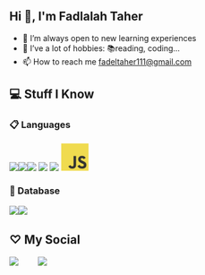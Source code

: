 ## Hi 👋, I'm Fadlalah Taher


- 🚀 I’m always open to new learning experiences
- 🤔 I’ve a lot of hobbies: 📚reading, coding...
- 📫 How to reach me fadeltaher111@gmail.com

 ## 💻 Stuff I Know
 
 ### 📋 Languages
<img src="https://camo.githubusercontent.com/49fbb99f92674cc6825349b154b65aaf4064aec465d61e8e1f9fb99da3d922a1/68747470733a2f2f696d672e736869656c64732e696f2f62616467652f68746d6c352d2532334533344632362e7376673f7374796c653d666f722d7468652d6261646765266c6f676f3d68746d6c35266c6f676f436f6c6f723d7768697465"><img src="https://camo.githubusercontent.com/e6b67b27998fca3bccf4c0ee479fc8f9de09d91f389cccfbe6cb1e29c10cfbd7/68747470733a2f2f696d672e736869656c64732e696f2f62616467652f637373332d2532333135373242362e7376673f7374796c653d666f722d7468652d6261646765266c6f676f3d63737333266c6f676f436f6c6f723d7768697465"><img src="https://hashnode.com/utility/r?url=https%3A%2F%2Fcdn.hashnode.com%2Fres%2Fhashnode%2Fimage%2Fupload%2Fv1644773974544%2FZOvIsnv1E.png%3Fw%3D1200%26h%3D630%26fit%3Dcrop%26crop%3Dentropy%26auto%3Dcompress%2Cformat%26format%3Dwebp%26fm%3Dpng" width = "50"> <img src="https://camo.githubusercontent.com/b7e290d2aeff9829bba45e897265ceebd34b25f6f7efba4b08e1b23cfe0815e7/68747470733a2f2f696d672e736869656c64732e696f2f62616467652f7068702d2532333737374242342e7376673f7374796c653d666f722d7468652d6261646765266c6f676f3d706870266c6f676f436f6c6f723d7768697465"> <img src="https://camo.githubusercontent.com/a1b2dac5667822ee0d98ae6d799da61987fd1658dfeb4d2ca6e3c99b1535ebd8/68747470733a2f2f696d672e736869656c64732e696f2f62616467652f707974686f6e2d3336373041303f7374796c653d666f722d7468652d6261646765266c6f676f3d707974686f6e266c6f676f436f6c6f723d666664643534"> <img src="https://raw.githubusercontent.com/devicons/devicon/master/icons/javascript/javascript-original.svg" width = "50">
 
### 💾 Database
<img src="https://camo.githubusercontent.com/918fce8d50581bd97b7133e677a78ed2cad14f970522f219daaeb6d1c81060e1/68747470733a2f2f696d672e736869656c64732e696f2f62616467652f6d7973716c2d2532333030662e7376673f7374796c653d666f722d7468652d6261646765266c6f676f3d6d7973716c266c6f676f436f6c6f723d7768697465"><img src="https://encrypted-tbn0.gstatic.com/images?q=tbn:ANd9GcSnGwoLUSRdnfYEZgiuG2ZwrTrlW8YoXIT4p-5PIDPiYg&s">

## ♡ My Social

<a href="https://www.instagram.com/fadel__taher/"><img src="https://user-images.githubusercontent.com/97299174/167667422-ce0d6196-64ac-49a6-928a-29aa768e7883.svg" width="50"></img></a>&nbsp;&nbsp;&nbsp;&nbsp;&nbsp;&nbsp;&nbsp;&nbsp;&nbsp;<a href="https://twitter.com/fadeltaher8"><img src="https://user-images.githubusercontent.com/97299174/167669486-f0d500cc-4ff2-4817-a544-5cb5983ecf80.svg" width="50"></img></a>




